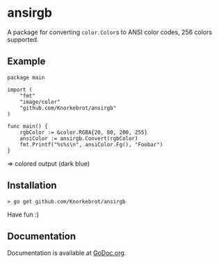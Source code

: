 ansirgb
=======

A package for converting `color.Color`s to ANSI color codes, 256 colors
supported.

Example
-------

	package main
	
	import (
		"fmt"
		"image/color"
		"github.com/Knorkebrot/ansirgb"
	)
	
	func main() {
		rgbColor := &color.RGBA{20, 80, 200, 255}
		ansiColor := ansirgb.Convert(rgbColor)
		fmt.Printf("%s%s\n", ansiColor.Fg(), "Foobar")
	}

=> colored output (dark blue)

Installation
------------

	> go get github.com/Knorkebrot/ansirgb

Have fun :)

Documentation
-------------

Documentation is available at
[GoDoc.org](http://godoc.org/github.com/Knorkebrot/ansirgb).
